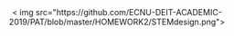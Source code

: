 <div align="center">< img src="https://github.com/ECNU-DEIT-ACADEMIC-2019/PAT/blob/master/HOMEWORK2/STEMdesign.png"> </div>  
